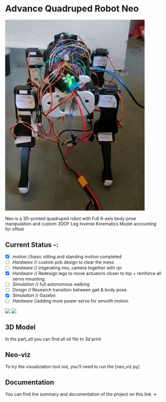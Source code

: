 # Advance Quadruped Robot Neo

<img src="neo_media/standing_neo.jpeg" width="450">

Neo is a 3D-printed quadruped robot with Full 6-axis body pose manipulation and custom 3DOF Leg Inverse Kinematics Model accounting for offset

## Current Status -:

- [x] *motion* //basic sitting and standing motion completed
- [ ] *Hardware* // custom pcb design to clear the mess
- [ ] *Hardware* // intgerating imu, camera together with rpi
- [x] *Hardware* // Redesign legs to move actuators closer to hip + reinforce all servo mounting.
- [ ] *Simulation* // full autonomous walking
- [ ] *Design* // Research transition between gait & body pose.
- [x] *Simulation* // Gazebo
- [ ] *Hardware* //adding more power servo for smooth motion

<img src="neo_media/neo_test.gif" width="350"> <img src="neo_media/neo_walk.gif" width="200"> 

## 3D Model
In the part_stl you can find all stl file to 3d print

## Neo-viz 
To try the visualization tool out, you'll need to run the [neo_viz.py]

## Documentation
You can find the summary and documentation of the project  on this link -> 

